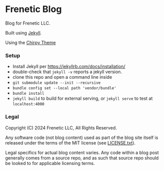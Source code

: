 # Frenetic Blog

Blog for Frenetic LLC.

Built using [Jekyll](https://jekyllrb.com/).

Using the [Chirpy Theme](https://chirpy.cotes.page)

### Setup

- Install Jekyll per https://jekyllrb.com/docs/installation/
- double-check that `jekyll -v` reports a jekyll version.
- clone this repo and open a command line inside
- `git submodule update --init --recursive`
- `bundle config set --local path 'vendor/bundle'`
- `bundle install`
- `jekyll build` to build for external serving, or `jekyll serve` to test at `localhost:4000`

### Legal

Copyright (C) 2024 Frenetic LLC, All Rights Reserved.

Any software code (not blog content) used as part of the blog site itself is released under the terms of the MIT license (see [LICENSE.txt](/LICENSE.txt)).

Legal specifics for actual blog content varies.
Any code within a blog post generally comes from a source repo, and as such that source repo should be looked to for applicable licensing terms.
